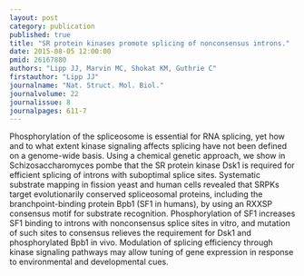```yaml
---
layout: post
category: publication
published: true
title: "SR protein kinases promote splicing of nonconsensus introns."
date: 2015-08-05 12:00:00
pmid: 26167880
authors: "Lipp JJ, Marvin MC, Shokat KM, Guthrie C"
firstauthor: "Lipp JJ"
journalname: "Nat. Struct. Mol. Biol."
journalvolume: 22
journalissue: 8
journalpages: 611-7
---
```


Phosphorylation of the spliceosome is essential for RNA splicing, yet how and to what extent kinase signaling affects splicing have not been defined on a genome-wide basis. Using a chemical genetic approach, we show in Schizosaccharomyces pombe that the SR protein kinase Dsk1 is required for efficient splicing of introns with suboptimal splice sites. Systematic substrate mapping in fission yeast and human cells revealed that SRPKs target evolutionarily conserved spliceosomal proteins, including the branchpoint-binding protein Bpb1 (SF1 in humans), by using an RXXSP consensus motif for substrate recognition. Phosphorylation of SF1 increases SF1 binding to introns with nonconsensus splice sites in vitro, and mutation of such sites to consensus relieves the requirement for Dsk1 and phosphorylated Bpb1 in vivo. Modulation of splicing efficiency through kinase signaling pathways may allow tuning of gene expression in response to environmental and developmental cues.

